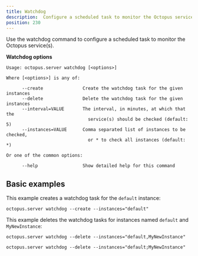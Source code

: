 ```yaml
---
title: Watchdog
description:  Configure a scheduled task to monitor the Octopus service(s).
position: 230
---
```


Use the watchdog command to configure a scheduled task to monitor the Octopus service(s).

**Watchdog options**

```text
Usage: octopus.server watchdog [<options>]

Where [<options>] is any of:

      --create               Create the watchdog task for the given instances
      --delete               Delete the watchdog task for the given instances
      --interval=VALUE       The interval, in minutes, at which that the
                               service(s) should be checked (default: 5)
      --instances=VALUE      Comma separated list of instances to be checked,
                               or * to check all instances (default: *)

Or one of the common options:

      --help                 Show detailed help for this command
```

## Basic examples

This example creates a watchdog task for the `default` instance:

```text
octopus.server watchdog --create --instances="default"
```

This example deletes the watchdog tasks for instances named `default` and `MyNewInstance`:

```text Comma separated
octopus.server watchdog --delete --instances="default,MyNewInstance"
```
```text Semi-colon separated
octopus.server watchdog --delete --instances="default;MyNewInstance"
```
